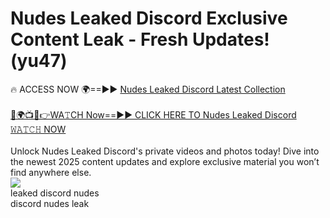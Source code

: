 # Nudes Leaked Discord Exclusive Content Leak - Fresh Updates! (yu47)

🔥 ACCESS NOW 🌍==►► <a href="https://tinyurl.com/2mz8nhtm" rel="nofollow">Nudes Leaked Discord Latest Collection</a>
<br><br>
[🔴🌍📺📱👉WA𝚃CH Now==►► CLICK HERE TO Nudes Leaked Discord 𝚆𝙰𝚃𝙲𝙷 NOW](https://tinyurl.com/2mz8nhtm)
<br><br>
Unlock Nudes Leaked Discord's private videos and photos today! Dive into the newest 2025 content updates and explore exclusive material you won’t find anywhere else.
<br>
<a href="https://tinyurl.com/2mz8nhtm" rel="nofollow" data-target="animated-image.originalLink"><img src="https://camo.githubusercontent.com/8a4f000d20f83aca3bf7ec5f350d767afa0574a8a352519fd8cfa583a6f93a33/68747470733a2f2f692e696d6775722e636f6d2f644a486b345a712e676966" data-canonical-src="https://i.imgur.com/dJHk4Zq.gif" style="max-width: 100%; display: inline-block;" data-target="animated-image.originalImage"></a>
<br>
leaked discord nudes<br>
discord nudes leak